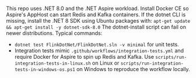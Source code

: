 This repo uses .NET 8.0 and the .NET Aspire workload.
Install Docker CE so Aspire's AppHost can start Redis and Kafka containers.
If the dotnet CLI is missing, install the .NET 8 SDK using Ubuntu packages with:
`apt-get update && apt-get install -y dotnet-sdk-8.0`
The dotnet-install script can fail on newer distributions.
Typical commands:
- `dotnet test FlinkDotNet/FlinkDotNet.sln -v minimal` for unit tests.
- Integration tests mimic `.github/workflows/integration-tests.yml` and require Docker for Aspire to spin up Redis and Kafka. Use `scripts/run-integration-tests-in-linux.sh` on Linux or `scripts/run-integration-tests-in-windows-os.ps1` on Windows to reproduce the workflow locally.

